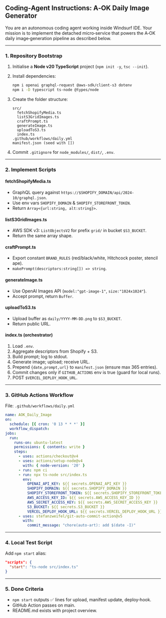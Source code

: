 ## Coding‑Agent Instructions: A‑OK Daily Image Generator

You are an autonomous coding agent working inside Windsurf IDE. Your mission is to implement the detached micro‑service that powers the A‑OK daily image‑generation pipeline as described below.

---

### 1. Repository Bootstrap

1. Initialise a **Node v20 TypeScript** project (`npm init -y`, `tsc --init`).
2. Install dependencies:

   ```bash
   npm i openai graphql-request @aws-sdk/client-s3 dotenv
   npm i -D typescript ts-node @types/node
   ```
3. Create the folder structure:

   ```text
   src/
     fetchShopifyMedia.ts
     listS3GridImages.ts
     craftPrompt.ts
     generateImage.ts
     uploadToS3.ts
     index.ts
   .github/workflows/daily.yml
   manifest.json (seed with [])
   ```
4. Commit `.gitignore` for `node_modules/`, `dist/`, `.env`.

---

### 2. Implement Scripts

#### **fetchShopifyMedia.ts**

* GraphQL query against `https://$SHOPIFY_DOMAIN/api/2024-10/graphql.json`.
* Use env vars `SHOPIFY_DOMAIN` & `SHOPIFY_STOREFRONT_TOKEN`.
* Return `Array<{url:string, alt:string}>`.

#### **listS3GridImages.ts**

* AWS SDK v3: `ListObjectsV2` for prefix `grid/` in bucket `$S3_BUCKET`.
* Return the same array shape.

#### **craftPrompt.ts**

* Export constant `BRAND_RULES` (red/black/white, Hitchcock poster, stencil ape).
* `makePrompt(descriptors:string[]) => string`.

#### **generateImage.ts**

* Use OpenAI Images API (`model:"gpt-image-1"`, `size:"1024x1024"`).
* Accept prompt, return `Buffer`.

#### **uploadToS3.ts**

* Upload buffer as `daily/YYYY-MM-DD.png` to `$S3_BUCKET`.
* Return public URL.

#### **index.ts** (orchestrator)

1. Load `.env`.
2. Aggregate descriptors from Shopify + S3.
3. Build prompt; log to stdout.
4. Generate image; upload; receive URL.
5. Prepend `{date,prompt,url}` to `manifest.json` (ensure max 365 entries).
6. Commit changes only if `GITHUB_ACTIONS` env is true (guard for local runs).
7. POST `$VERCEL_DEPLOY_HOOK_URL`.

---

### 3. GitHub Actions Workflow

File: `.github/workflows/daily.yml`

```yaml
name: AOK_Daily_Image
on:
  schedule: [{ cron: '0 13 * * *' }]
  workflow_dispatch:
jobs:
  run:
    runs-on: ubuntu-latest
    permissions: { contents: write }
    steps:
      - uses: actions/checkout@v4
      - uses: actions/setup-node@v4
        with: { node-version: '20' }
      - run: npm ci
      - run: npx ts-node src/index.ts
        env:
          OPENAI_API_KEY: ${{ secrets.OPENAI_API_KEY }}
          SHOPIFY_DOMAIN: ${{ secrets.SHOPIFY_DOMAIN }}
          SHOPIFY_STOREFRONT_TOKEN: ${{ secrets.SHOPIFY_STOREFRONT_TOKEN }}
          AWS_ACCESS_KEY_ID: ${{ secrets.AWS_ACCESS_KEY_ID }}
          AWS_SECRET_ACCESS_KEY: ${{ secrets.AWS_SECRET_ACCESS_KEY }}
          S3_BUCKET: ${{ secrets.S3_BUCKET }}
          VERCEL_DEPLOY_HOOK_URL: ${{ secrets.VERCEL_DEPLOY_HOOK_URL }}
      - uses: stefanzweifel/git-auto-commit-action@v5
        with:
          commit_message: "chore(auto-art): add $(date -I)"
```

---

### 4. Local Test Script

Add `npm start` alias:

```json
"scripts": {
  "start": "ts-node src/index.ts"
}
```

---

### 5. Done Criteria

* `npm start` outputs ✅ lines for upload, manifest update, deploy‑hook.
* GitHub Action passes on main.
* README.md exists with project overview.
